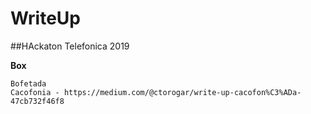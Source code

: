 # WriteUp

##HAckaton Telefonica 2019

**Box**
```
Bofetada
Cacofonia - https://medium.com/@ctorogar/write-up-cacofon%C3%ADa-47cb732f46f8
```
